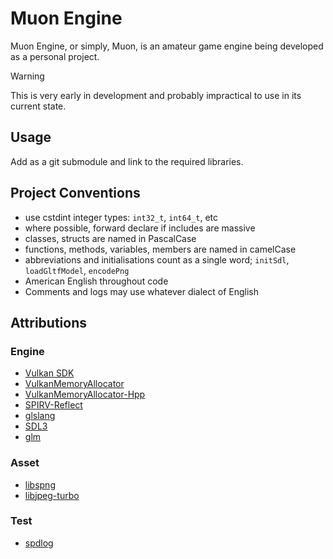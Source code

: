 # Muon Engine
Muon Engine, or simply, Muon, is an amateur game engine being developed as a
personal project.

> [!WARNING]
> This is very early in development and probably impractical to use in its current state.

## Usage
Add as a git submodule and link to the required libraries.

## Project Conventions
- use cstdint integer types: `int32_t`, `int64_t`, etc
- where possible, forward declare if includes are massive
- classes, structs are named in PascalCase
- functions, methods, variables, members are named in camelCase
- abbreviations and initialisations count as a single word; `initSdl`, `loadGltfModel`, `encodePng`
- American English throughout code
- Comments and logs may use whatever dialect of English

## Attributions
### Engine
- [Vulkan SDK](https://www.lunarg.com/vulkan-sdk/)
- [VulkanMemoryAllocator](https://github.com/GPUOpen-LibrariesAndSDKs/VulkanMemoryAllocator)
- [VulkanMemoryAllocator-Hpp](https://github.com/YaaZ/VulkanMemoryAllocator-Hpp)
- [SPIRV-Reflect](https://github.com/KhronosGroup/SPIRV-Reflect)
- [glslang](https://github.com/KhronosGroup/glslang)
- [SDL3](https://wiki.libsdl.org/SDL3/FrontPage)
- [glm](https://github.com/g-truc/glm)

### Asset
- [libspng](https://libspng.org/)
- [libjpeg-turbo](https://libjpeg-turbo.org/)

### Test
- [spdlog](https://github.com/gabime/spdlog)
